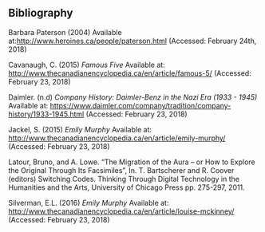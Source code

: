 ## Bibliography ##

Barbara Paterson (2004) Available at:http://www.heroines.ca/people/paterson.html (Accessed: February 24th, 2018)

Cavanaugh, C. (2015) *Famous Five* Available at: http://www.thecanadianencyclopedia.ca/en/article/famous-5/ (Accessed: February 23, 2018)

Daimler. (n.d) *Company History: Daimler-Benz in the Nazi Era (1933 - 1945)* Available at: https://www.daimler.com/company/tradition/company-history/1933-1945.html (Accessed: February 23, 2018)

Jackel, S. (2015) *Emily Murphy* Available at: http://www.thecanadianencyclopedia.ca/en/article/emily-murphy/ (Accessed: February 23, 2018)

Latour, Bruno, and A. Lowe. “The Migration of the Aura – or How to Explore the Original Through Its Facsimiles”, In. T. Bartscherer and R. Coover (editors) Switching Codes. Thinking Through Digital Technology in the Humanities and the Arts, University of Chicago Press pp. 275-297, 2011.

Silverman, E.L. (2016) *Emily Murphy* Available at: http://www.thecanadianencyclopedia.ca/en/article/louise-mckinney/ (Accessed: February 23, 2018)
